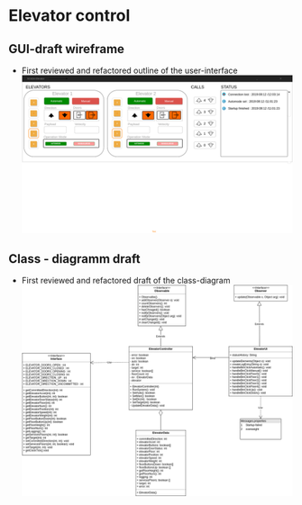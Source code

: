 # Elevator control
## GUI-draft wireframe
- First reviewed and refactored outline of the user-interface 
!["UI wire frame version2"](doc/figures/guiWireFrame_v2.png)
## Class - diagramm draft
- First reviewed and refactored draft of the class-diagram 
!["Class diagram version1"](doc/figures/classDiagram_v1.png)

